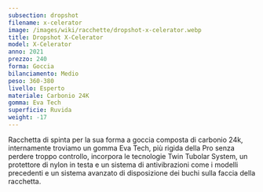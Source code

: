 ```yaml
---
subsection: dropshot
filename: x-celerator
image: /images/wiki/racchette/dropshot-x-celerator.webp
title: Dropshot X-Celerator
model: X-Celerator
anno: 2021
prezzo: 240
forma: Goccia
bilanciamento: Medio
peso: 360-380
livello: Esperto
materiale: Carbonio 24K
gomma: Eva Tech
superficie: Ruvida
weight: -17
---
```

Racchetta di spinta per la sua forma a goccia composta di carbonio 24k, internamente troviamo un gomma Eva Tech, più rigida della Pro senza perdere troppo controllo, incorpora le tecnologie Twin Tubolar System, un protettore di nylon in testa e un sistema di antivibrazioni come i modelli precedenti e un sistema avanzato di disposizione dei buchi sulla faccia della racchetta.